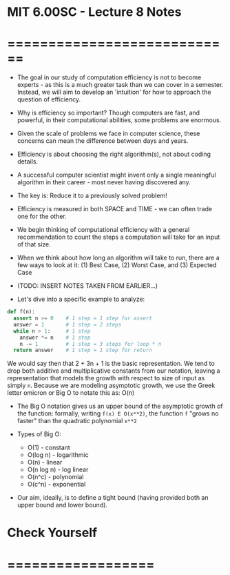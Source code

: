 # MIT 6.00SC - Lecture 8 Notes
# ============================

* The goal in our study of computation efficiency is not to become experts -
  as this is a much greater task than we can cover in a semester. Instead,
  we will aim to develop an 'intuition' for how to approach the question
  of efficiency.

* Why is efficiency so important? Though computers are fast, and powerful, in
  their computational abilities, some problems are enormous.

* Given the scale of problems we face in computer science, these concerns
  can mean the difference between days and years.

* Efficiency is about choosing the right algorithm(s), not about coding details.

* A successful computer scientist might invent only a single meaningful
  algorithm in their career - most never having discovered any.

* The key is: Reduce it to a previously solved problem!

* Efficiency is measured in both SPACE and TIME - we can often trade
  one for the other.

* We begin thinking of computational efficiency with a general recommendation
  to count the steps a computation will take for an input of that size.

* When we think about how long an algorithm will take to run, there are
  a few ways to look at it: (1) Best Case, (2) Worst Case, and (3) Expected Case

* (TODO: INSERT NOTES TAKEN FROM EARLIER...)

* Let's dive into a specific example to analyze:

```python
def f(n):
  assert n >= 0    # 1 step = 1 step for assert
  answer = 1       # 1 step = 2 steps
  while n > 1:     # 1 step
    answer *= n    # 1 step
    n -= 1         # 1 step = 3 steps for loop * n
  return answer    # 1 step = 1 step for return
```
  We would say then that 2 + 3n + 1 is the basic representation. We tend to
  drop both additive and multiplicative constants from our notation, leaving a
  representation that models the growth with respect to size of input as
  simply `n`. Because we are modeling asymptotic growth, we use the Greek
  letter omicron or Big O to notate this as: O(n)

* The Big O notation gives us an upper bound of the asymptotic growth of
  the function: formally, writing `f(x) E O(x**2)`, the function `f` "grows
  no faster" than the quadratic polynomial `x**2`

* Types of Big O:
  - O(1) - constant
  - O(log n) - logarithmic
  - O(n) - linear
  - O(n log n) - log linear
  - O(n^c) - polynomial
  - O(c^n) - exponential

* Our aim, ideally, is to define a tight bound (having provided both
  an upper bound and lower bound).

# Check Yourself
# ==================
